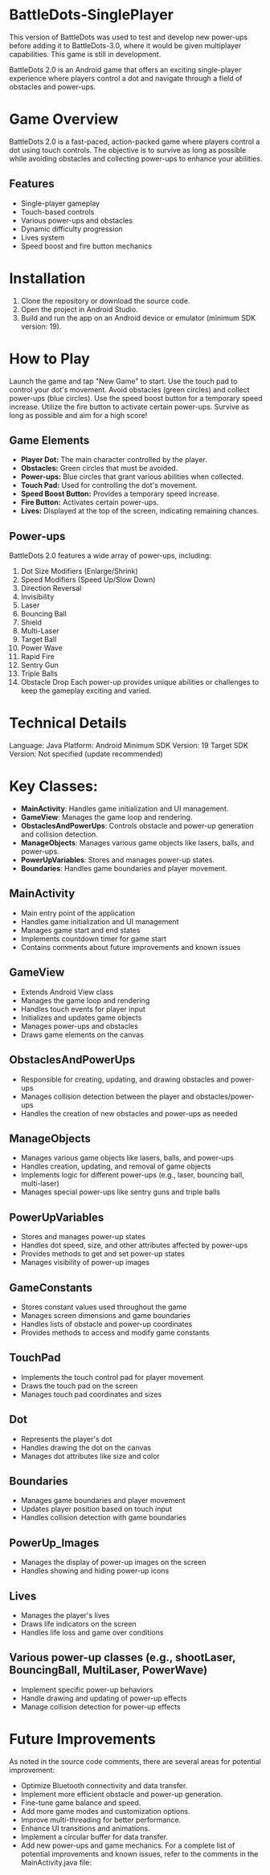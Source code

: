 # BattleDots-SinglePlayer

This version of BattleDots was used to test and develop new power-ups before adding it to BattleDots-3.0, where it would be given multiplayer capabilities. 
This game is still in development. 

BattleDots 2.0 is an Android game that offers an exciting single-player experience where players control a dot and navigate through a field of obstacles and power-ups.

# Game Overview
BattleDots 2.0 is a fast-paced, action-packed game where players control a dot using touch controls. The objective is to survive as long as possible while avoiding obstacles and collecting power-ups to enhance your abilities.
## Features
- Single-player gameplay
- Touch-based controls
- Various power-ups and obstacles
- Dynamic difficulty progression
- Lives system
- Speed boost and fire button mechanics

# Installation
1. Clone the repository or download the source code.
2. Open the project in Android Studio.
3. Build and run the app on an Android device or emulator (minimum SDK version: 19).

# How to Play
Launch the game and tap "New Game" to start.
Use the touch pad to control your dot's movement.
Avoid obstacles (green circles) and collect power-ups (blue circles).
Use the speed boost button for a temporary speed increase.
Utilize the fire button to activate certain power-ups.
Survive as long as possible and aim for a high score!

## Game Elements
- **Player Dot:** The main character controlled by the player.
- **Obstacles:** Green circles that must be avoided.
- **Power-ups:** Blue circles that grant various abilities when collected.
- **Touch Pad:** Used for controlling the dot's movement.
- **Speed Boost Button:** Provides a temporary speed increase.
- **Fire Button:** Activates certain power-ups.
- **Lives:** Displayed at the top of the screen, indicating remaining chances.

## Power-ups
BattleDots 2.0 features a wide array of power-ups, including:
1. Dot Size Modifiers (Enlarge/Shrink)
2. Speed Modifiers (Speed Up/Slow Down)
3. Direction Reversal
4. Invisibility
5. Laser
6. Bouncing Ball
7. Shield
8. Multi-Laser
9. Target Ball
10. Power Wave
11. Rapid Fire
12. Sentry Gun
13. Triple Balls
14. Obstacle Drop
Each power-up provides unique abilities or challenges to keep the gameplay exciting and varied.

# Technical Details
Language: Java
Platform: Android
Minimum SDK Version: 19
Target SDK Version: Not specified (update recommended)

# Key Classes:
- **MainActivity**: Handles game initialization and UI management.
- **GameView**: Manages the game loop and rendering.
- **ObstaclesAndPowerUps**: Controls obstacle and power-up generation and collision detection.
- **ManageObjects**: Manages various game objects like lasers, balls, and power-ups.
- **PowerUpVariables**: Stores and manages power-up states.
- **Boundaries**: Handles game boundaries and player movement.

## MainActivity
- Main entry point of the application
- Handles game initialization and UI management
- Manages game start and end states
- Implements countdown timer for game start
- Contains comments about future improvements and known issues

## GameView
- Extends Android View class
- Manages the game loop and rendering
- Handles touch events for player input
- Initializes and updates game objects
- Manages power-ups and obstacles
- Draws game elements on the canvas

## ObstaclesAndPowerUps
- Responsible for creating, updating, and drawing obstacles and power-ups
- Manages collision detection between the player and obstacles/power-ups
- Handles the creation of new obstacles and power-ups as needed

## ManageObjects
- Manages various game objects like lasers, balls, and power-ups
- Handles creation, updating, and removal of game objects
- Implements logic for different power-ups (e.g., laser, bouncing ball, multi-laser)
- Manages special power-ups like sentry guns and triple balls

## PowerUpVariables
- Stores and manages power-up states
- Handles dot speed, size, and other attributes affected by power-ups
- Provides methods to get and set power-up states
- Manages visibility of power-up images

## GameConstants
- Stores constant values used throughout the game
- Manages screen dimensions and game boundaries
- Handles lists of obstacle and power-up coordinates
- Provides methods to access and modify game constants

## TouchPad
- Implements the touch control pad for player movement
- Draws the touch pad on the screen
- Manages touch pad coordinates and sizes

## Dot
- Represents the player's dot
- Handles drawing the dot on the canvas
- Manages dot attributes like size and color

## Boundaries
- Manages game boundaries and player movement
- Updates player position based on touch input
- Handles collision detection with game boundaries

## PowerUp_Images
- Manages the display of power-up images on the screen
- Handles showing and hiding power-up icons

## Lives
- Manages the player's lives
- Draws life indicators on the screen
- Handles life loss and game over conditions

## Various power-up classes (e.g., shootLaser, BouncingBall, MultiLaser, PowerWave)
- Implement specific power-up behaviors
- Handle drawing and updating of power-up effects
- Manage collision detection for power-up effects

# Future Improvements
As noted in the source code comments, there are several areas for potential improvement:
- Optimize Bluetooth connectivity and data transfer.
- Implement more efficient obstacle and power-up generation.
- Fine-tune game balance and speed.
- Add more game modes and customization options.
- Improve multi-threading for better performance.
- Enhance UI transitions and animations.
- Implement a circular buffer for data transfer.
- Add new power-ups and game mechanics.
For a complete list of potential improvements and known issues, refer to the comments in the MainActivity.java file:


